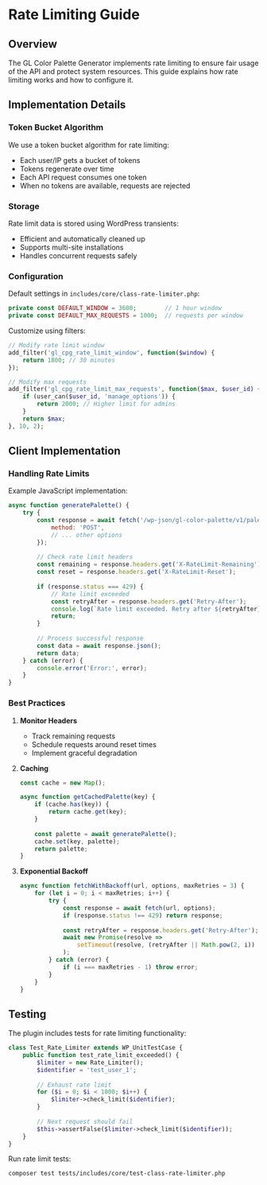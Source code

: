# Rate Limiting Guide

## Overview

The GL Color Palette Generator implements rate limiting to ensure fair usage of the API and protect system resources. This guide explains how rate limiting works and how to configure it.

## Implementation Details

### Token Bucket Algorithm

We use a token bucket algorithm for rate limiting:
- Each user/IP gets a bucket of tokens
- Tokens regenerate over time
- Each API request consumes one token
- When no tokens are available, requests are rejected

### Storage

Rate limit data is stored using WordPress transients:
- Efficient and automatically cleaned up
- Supports multi-site installations
- Handles concurrent requests safely

### Configuration

Default settings in `includes/core/class-rate-limiter.php`:
```php
private const DEFAULT_WINDOW = 3600;        // 1 hour window
private const DEFAULT_MAX_REQUESTS = 1000;  // requests per window
```

Customize using filters:
```php
// Modify rate limit window
add_filter('gl_cpg_rate_limit_window', function($window) {
    return 1800; // 30 minutes
});

// Modify max requests
add_filter('gl_cpg_rate_limit_max_requests', function($max, $user_id) {
    if (user_can($user_id, 'manage_options')) {
        return 2000; // Higher limit for admins
    }
    return $max;
}, 10, 2);
```

## Client Implementation

### Handling Rate Limits

Example JavaScript implementation:
```javascript
async function generatePalette() {
    try {
        const response = await fetch('/wp-json/gl-color-palette/v1/palettes', {
            method: 'POST',
            // ... other options
        });
        
        // Check rate limit headers
        const remaining = response.headers.get('X-RateLimit-Remaining');
        const reset = response.headers.get('X-RateLimit-Reset');
        
        if (response.status === 429) {
            // Rate limit exceeded
            const retryAfter = response.headers.get('Retry-After');
            console.log(`Rate limit exceeded. Retry after ${retryAfter} seconds`);
            return;
        }
        
        // Process successful response
        const data = await response.json();
        return data;
    } catch (error) {
        console.error('Error:', error);
    }
}
```

### Best Practices

1. **Monitor Headers**
   - Track remaining requests
   - Schedule requests around reset times
   - Implement graceful degradation

2. **Caching**
   ```javascript
   const cache = new Map();
   
   async function getCachedPalette(key) {
       if (cache.has(key)) {
           return cache.get(key);
       }
       
       const palette = await generatePalette();
       cache.set(key, palette);
       return palette;
   }
   ```

3. **Exponential Backoff**
   ```javascript
   async function fetchWithBackoff(url, options, maxRetries = 3) {
       for (let i = 0; i < maxRetries; i++) {
           try {
               const response = await fetch(url, options);
               if (response.status !== 429) return response;
               
               const retryAfter = response.headers.get('Retry-After');
               await new Promise(resolve => 
                   setTimeout(resolve, (retryAfter || Math.pow(2, i)) * 1000)
               );
           } catch (error) {
               if (i === maxRetries - 1) throw error;
           }
       }
   }
   ```

## Testing

The plugin includes tests for rate limiting functionality:

```php
class Test_Rate_Limiter extends WP_UnitTestCase {
    public function test_rate_limit_exceeded() {
        $limiter = new Rate_Limiter();
        $identifier = 'test_user_1';
        
        // Exhaust rate limit
        for ($i = 0; $i < 1000; $i++) {
            $limiter->check_limit($identifier);
        }
        
        // Next request should fail
        $this->assertFalse($limiter->check_limit($identifier));
    }
}
```

Run rate limit tests:
```bash
composer test tests/includes/core/test-class-rate-limiter.php
```
